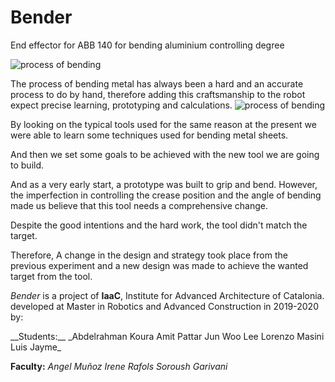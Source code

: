 # Bender
End effector for ABB 140 for bending aluminium controlling degree



![process of bending](https://github.com/losnooze/Bender/tree/master/doc/a.png)

The process of bending metal has always been a hard and an accurate process to do by hand, therefore adding this craftsmanship to the robot expect precise learning, prototyping and calculations.
![process of bending](https://github.com/losnooze/Bender/tree/master/doc/b.png)

By looking on the typical tools used for the same reason at the present we were able to learn some techniques used for bending metal sheets.



And then we set some goals to be achieved with the new tool we are going to build.



And as a very early start, a prototype was built to grip and bend. However, the imperfection in controlling the crease position and the angle of bending made us believe that this tool needs a comprehensive change.

 

Despite the good intentions and the hard work, the tool didn't match the target.

Therefore, A change in the design and strategy took place from the previous experiment and a new design was made to achieve the wanted target from the tool.



 



 



_Bender_ is a project of __IaaC__, Institute for Advanced Architecture of Catalonia. developed at Master in Robotics and Advanced Construction in 2019-2020 by:

<dl>
  <dp>__Students:__</dp>
_Abdelrahman Koura
Amit Pattar
Jun Woo Lee
Lorenzo Masini
Luis Jayme_
  </dl>

__Faculty:__
_Angel Muñoz
Irene Rafols
Soroush Garivani_


